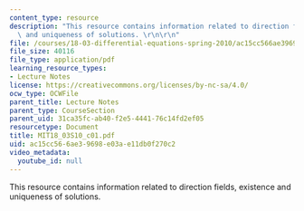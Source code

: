 ```yaml
---
content_type: resource
description: "This resource contains information related to direction fields, existence\
  \ and uniqueness of solutions. \r\n\r\n"
file: /courses/18-03-differential-equations-spring-2010/ac15cc566ae39698e03ae11db0f270c2_MIT18_03S10_c01.pdf
file_size: 40116
file_type: application/pdf
learning_resource_types:
- Lecture Notes
license: https://creativecommons.org/licenses/by-nc-sa/4.0/
ocw_type: OCWFile
parent_title: Lecture Notes
parent_type: CourseSection
parent_uid: 31ca35fc-ab40-f2e5-4441-76c14fd2ef05
resourcetype: Document
title: MIT18_03S10_c01.pdf
uid: ac15cc56-6ae3-9698-e03a-e11db0f270c2
video_metadata:
  youtube_id: null
---
```

This resource contains information related to direction fields, existence and uniqueness of solutions. 


